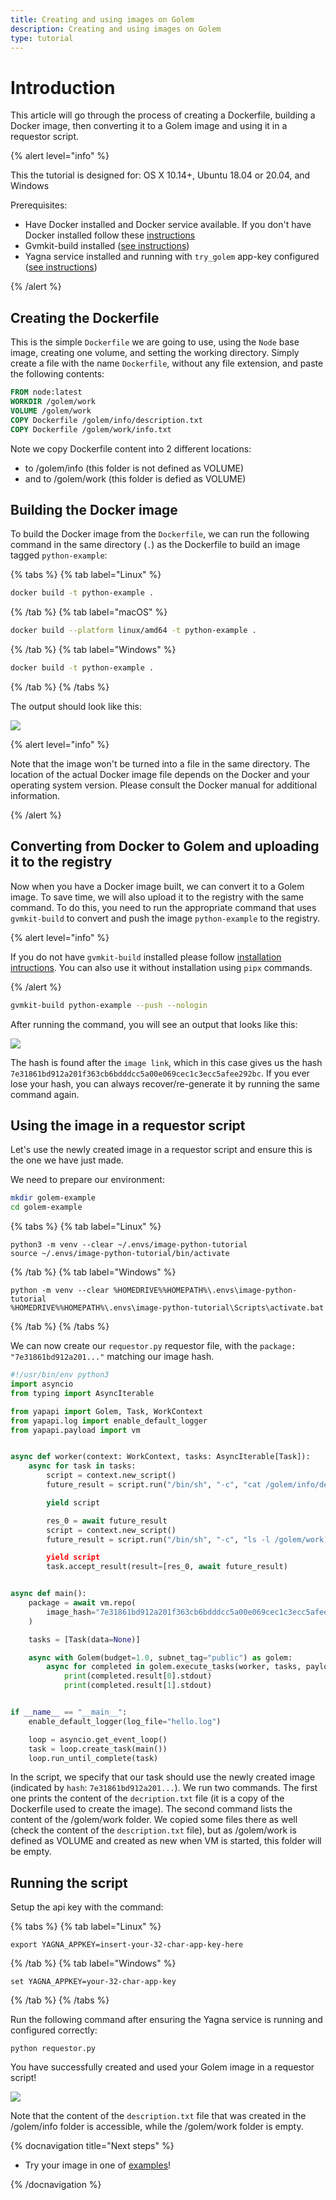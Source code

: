 ```yaml
---
title: Creating and using images on Golem
description: Creating and using images on Golem
type: tutorial
---
```


# Introduction

This article will go through the process of creating a Dockerfile, building a Docker image, then converting it to a Golem image and using it in a requestor script.

{% alert level="info" %}

This the tutorial is designed for: OS X 10.14+, Ubuntu 18.04 or 20.04, and Windows

Prerequisites:

- Have Docker installed and Docker service available. If you don't have Docker installed follow these [instructions](https://www.docker.com/products/docker-desktop)
- Gvmkit-build installed ([see instructions](/docs/creators/python/examples/tools/gvmkit-build-installation))
- Yagna service installed and running with `try_golem` app-key configured ([see instructions](/docs/creators/python/examples/tools/yagna-installation-for-requestors))

{% /alert %}

## Creating the Dockerfile

This is the simple `Dockerfile` we are going to use, using the `Node` base image, creating one volume, and setting the working directory. Simply create a file with the name `Dockerfile`, without any file extension, and paste the following contents:

```dockerfile
FROM node:latest
WORKDIR /golem/work
VOLUME /golem/work
COPY Dockerfile /golem/info/description.txt
COPY Dockerfile /golem/work/info.txt
```

Note we copy Dockerfile content into 2 different locations:

- to /golem/info (this folder is not defined as VOLUME)
- and to /golem/work (this folder is defied as VOLUME)

## Building the Docker image

To build the Docker image from the `Dockerfile`, we can run the following command in the same directory (`.`) as the Dockerfile to build an image tagged `python-example`:

{% tabs %}
{% tab label="Linux" %}

```bash
docker build -t python-example .
```

{% /tab %}
{% tab label="macOS" %}

```bash
docker build --platform linux/amd64 -t python-example .
```

{% /tab %}
{% tab label="Windows" %}

```bash
docker build -t python-example .
```

{% /tab %}
{% /tabs %}

The output should look like this:

![](/image_tutorial_build.png)

{% alert level="info" %}

Note that the image won't be turned into a file in the same directory. The location of the actual Docker image file depends on the Docker and your operating system version. Please consult the Docker manual for additional information.

{% /alert  %}

## Converting from Docker to Golem and uploading it to the registry

Now when you have a Docker image built, we can convert it to a Golem image. To save time, we will also upload it to the registry with the same command. To do this, you need to run the appropriate command that uses `gvmkit-build` to convert and push the image `python-example` to the registry.

{% alert level="info" %}

If you do not have `gvmkit-build` installed please follow [installation intructions](/docs/creators/javascript/examples/tools/gvmkit-build-installation). You can also use it without installation using `pipx` commands.

{% /alert  %}

```bash
gvmkit-build python-example --push --nologin
```

After running the command, you will see an output that looks like this:

![](/image_tutorial_upload.png)

The hash is found after the `image link`, which in this case gives us the hash `7e31861bd912a201f363cb6bdddcc5a00e069cec1c3ecc5afee292bc`. If you ever lose your hash, you can always recover/re-generate it by running the same command again.

## Using the image in a requestor script

Let's use the newly created image in a requestor script and ensure this is the one we have just made.

We need to prepare our environment:

```bash
mkdir golem-example
cd golem-example
```

{% tabs %}
{% tab label="Linux" %}

```shell
python3 -m venv --clear ~/.envs/image-python-tutorial
source ~/.envs/image-python-tutorial/bin/activate
```

{% /tab  %}
{% tab label="Windows" %}

```shell
python -m venv --clear %HOMEDRIVE%%HOMEPATH%\.envs\image-python-tutorial
%HOMEDRIVE%%HOMEPATH%\.envs\image-python-tutorial\Scripts\activate.bat
```

{% /tab  %}
{% /tabs %}

We can now create our `requestor.py` requestor file, with the `package: "7e31861bd912a201..."` matching our image hash.

```python
#!/usr/bin/env python3
import asyncio
from typing import AsyncIterable

from yapapi import Golem, Task, WorkContext
from yapapi.log import enable_default_logger
from yapapi.payload import vm


async def worker(context: WorkContext, tasks: AsyncIterable[Task]):
    async for task in tasks:
        script = context.new_script()
        future_result = script.run("/bin/sh", "-c", "cat /golem/info/description.txt")

        yield script

        res_0 = await future_result
        script = context.new_script()
        future_result = script.run("/bin/sh", "-c", "ls -l /golem/work)

        yield script
        task.accept_result(result=[res_0, await future_result)


async def main():
    package = await vm.repo(
        image_hash="7e31861bd912a201f363cb6bdddcc5a00e069cec1c3ecc5afee292bc",
    )

    tasks = [Task(data=None)]

    async with Golem(budget=1.0, subnet_tag="public") as golem:
        async for completed in golem.execute_tasks(worker, tasks, payload=package):
            print(completed.result[0].stdout)
            print(completed.result[1].stdout)


if __name__ == "__main__":
    enable_default_logger(log_file="hello.log")

    loop = asyncio.get_event_loop()
    task = loop.create_task(main())
    loop.run_until_complete(task)

```

In the script, we specify that our task should use the newly created image (indicated by `hash`: `7e31861bd912a201...`). We run two commands. The first one prints the content of the `decription.txt` file (it is a copy of the Dockerfile used to create the image). The second command lists the content of the /golem/work folder. We copied some files there as well (check the content of the `description.txt` file), but as /golem/work is defined as VOLUME and created as new when VM is started, this folder will be empty.

## Running the script

Setup the api key with the command:

{% tabs %}
{% tab label="Linux" %}

```shell
export YAGNA_APPKEY=insert-your-32-char-app-key-here
```

{% /tab  %}
{% tab label="Windows" %}

```shell
set YAGNA_APPKEY=your-32-char-app-key
```

{% /tab  %}
{% /tabs %}

Run the following command after ensuring the Yagna service is running and configured correctly:

`python requestor.py`

You have successfully created and used your Golem image in a requestor script!

![](/image_tutorial_upload.png)

Note that the content of the `description.txt` file that was created in the /golem/info folder is accessible, while the /golem/work folder is empty.

{% docnavigation title="Next steps" %}

- Try your image in one of [examples](/docs/creators/python/examples)!

{% /docnavigation %}
